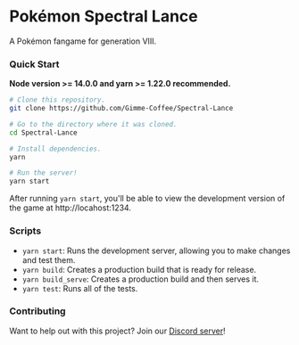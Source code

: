 # Pokémon Spectral Lance

A Pokémon fangame for generation VIII.

### Quick Start

**Node version >= 14.0.0 and yarn >= 1.22.0 recommended.**

```bash
# Clone this repository.
git clone https://github.com/Gimme-Coffee/Spectral-Lance

# Go to the directory where it was cloned.
cd Spectral-Lance

# Install dependencies.
yarn

# Run the server!
yarn start
```

After running `yarn start`, you'll be able to view the development version of the game at http://locahost:1234.

### Scripts

-   `yarn start`: Runs the development server, allowing you to make changes and test them.
-   `yarn build`: Creates a production build that is ready for release.
-   `yarn build_serve`: Creates a production build and then serves it.
-   `yarn test`: Runs all of the tests.

### Contributing

Want to help out with this project? Join our [Discord server](http://discord.gg/jqJyJeAmfT)!
